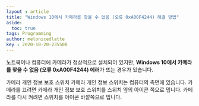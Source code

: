 ```yaml
---
layout : article
title: "Windows 10에서 카메라를 찾을 수 없음 (오류 0xA00F4244) 해결 방법"
aside:
  toc: true
tags: Programming
author: melonicedlatte  
key : 2020-10-20-235500 
---     
```

 
노트북이나 컴퓨터에 카메라가 정상적으로 설치되어 있지만, **Windows 10에서 카메라를 찾을 수 없음 (오류 0xA00F4244) 에러**가 뜨는 경우가 있습니다. 

카메라 개인 정보 보호 스위치
카메라 개인 정보 스위치는 컴퓨터의 측면에 있습니다. 카메라를 끄려면 카메라 개인 정보 보호 스위치를 스위치 옆의 아이콘 쪽으로 밉니다. 카메라를 다시 켜려면 스위치를 아이콘 바깥쪽으로 밉니다.